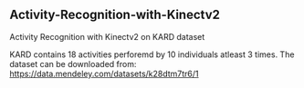 ## Activity-Recognition-with-Kinectv2

Activity Recognition with Kinectv2 on KARD dataset

KARD contains 18 activities perforemd by 10 individuals atleast 3 times. The dataset can be downloaded from: https://data.mendeley.com/datasets/k28dtm7tr6/1

